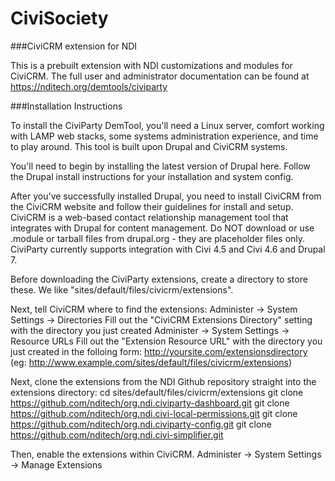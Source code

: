 # CiviSociety
###CiviCRM extension for NDI

This is a prebuilt extension with NDI customizations and modules for CiviCRM. The full user and administrator documentation can be found at https://nditech.org/demtools/civiparty

###Installation Instructions

To install the CiviParty DemTool, you'll need a Linux server, comfort working with LAMP web stacks, some systems administration experience, and time to play around. This tool is built upon Drupal and CiviCRM systems.

You'll need to begin by installing the latest version of Drupal here. Follow the Drupal install instructions for your installation and system config.

After you've successfully installed Drupal, you need to install CiviCRM from the CiviCRM website and follow their guidelines for install and setup. CiviCRM is a web-based contact relationship management tool that integrates with Drupal for content management. Do NOT download or use .module or tarball files from drupal.org - they are placeholder files only. CiviParty currently supports integration with Civi 4.5 and Civi 4.6 and Drupal 7.

Before downloading the CiviParty extensions, create a directory to store these.  We like "sites/default/files/civicrm/extensions".

Next, tell CiviCRM where to find the extensions:
Administer -> System Settings -> Directories
Fill out the "CiviCRM Extensions Directory" setting with the directory you just created
Administer -> System Settings -> Resource URLs
Fill out the "Extension Resource URL" with the directory you just created in the folloing form:
http://yoursite.com/extensionsdirectory (eg: http://www.example.com/sites/default/files/civicrm/extensions)

Next, clone the extensions from the NDI Github repository straight into the extensions directory:
cd sites/default/files/civicrm/extensions
git clone https://github.com/nditech/org.ndi.civiparty-dashboard.git
git clone https://github.com/nditech/org.ndi.civi-local-permissions.git
git clone https://github.com/nditech/org.ndi.civiparty-config.git
git clone https://github.com/nditech/org.ndi.civi-simplifier.git

Then, enable the extensions within CiviCRM.
Administer -> System Settings -> Manage Extensions
